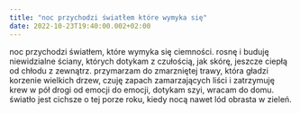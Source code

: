 ```yaml
---
title: "noc przychodzi światłem które wymyka się"
date: 2022-10-23T19:40:00.002+02:00
---
```

noc przychodzi światłem, które wymyka się ciemności. rosnę i buduję niewidzialne ściany, których dotykam z czułością, jak skórę, jeszcze ciepłą od chłodu z zewnątrz. przymarzam do zmarzniętej trawy, która gładzi korzenie wielkich drzew, czuję zapach zamarzających liści i zatrzymuję krew w pół drogi od emocji do emocji, dotykam szyi, wracam do domu. światło jest cichsze o tej porze roku, kiedy nocą nawet lód obrasta w zieleń.

